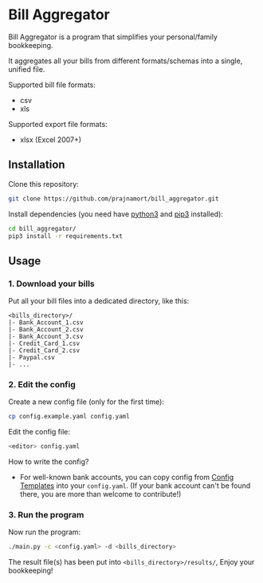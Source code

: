 # Bill Aggregator

Bill Aggregator is a program that simplifies your personal/family bookkeeping.

It aggregates all your bills from different formats/schemas into a single, unified file.

Supported bill file formats:

- csv
- xls

Supported export file formats:

- xlsx (Excel 2007+)

## Installation

Clone this repository:

```bash
git clone https://github.com/prajnamort/bill_aggregator.git
```

Install dependencies (you need have [python3](https://www.python.org/downloads/) and [pip3](https://pip.pypa.io/en/stable/installation/) installed):

```bash
cd bill_aggregator/
pip3 install -r requirements.txt
```

## Usage

### 1. Download your bills

Put all your bill files into a dedicated directory, like this:

```
<bills_directory>/
|- Bank_Account_1.csv
|- Bank_Account_2.csv
|- Bank_Account_3.csv
|- Credit_Card_1.csv
|- Credit_Card_2.csv
|- Paypal.csv
|- ...
```

### 2. Edit the config

Create a new config file (only for the first time):

```bash
cp config.example.yaml config.yaml
```

Edit the config file:

```bash
<editor> config.yaml
```

How to write the config?

- For well-known bank accounts, you can copy config from [Config Templates](/config_templates) into your `config.yaml`.
  (If your bank account can't be found there, you are more than welcome to contribute!)

### 3. Run the program

Now run the program:

```bash
./main.py -c <config.yaml> -d <bills_directory>
```

The result file(s) has been put into `<bills_directory>/results/`, Enjoy your bookkeeping!
